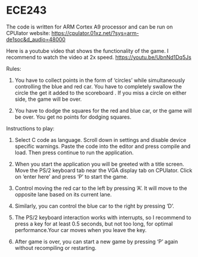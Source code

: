 # ECE243


The code is written for ARM Cortex A9 processor and can be run on CPUlator website:
	https://cpulator.01xz.net/?sys=arm-de1soc&d_audio=48000
	
Here is a youtube video that shows the functionality of the game. I recommend to watch the video at 2x speed.
	https://youtu.be/UbnNd1Dq5Js

Rules: 

1. You have to collect points in the form of ‘circles’ while simultaneously controlling the blue and red car. You have to completely swallow the circle the get it added to the scoreboard . If you miss a circle on either side, the game will be over.

2. You have to dodge the squares for the red and blue car, or the game will be over. You get no points for dodging squares. 


Instructions to play:

1. Select C code as language. Scroll down in settings and disable device specific warnings. Paste the code into the editor and press compile and load. Then press continue to run the application.

2. When you start the application you will be greeted with a title screen. Move the PS/2 keyboard tab near the VGA display tab on CPUlator. Click on ‘enter here’ and press ‘P’ to start the game. 

3. Control moving the red car to the left by pressing ’A’. It will move to the opposite lane based on its current lane.

4. Similarly, you can control the blue car to the right by pressing ‘D’.

5. The PS/2 keyboard interaction works with interrupts, so I recommend to press a key for at least 0.5 seconds, but not too long, for optimal performance.Your car moves when you leave the key.

6. After game is over, you can start a new game by pressing ‘P’ again without recompiling or restarting.




